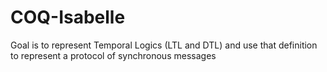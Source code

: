 # COQ-Isabelle
Goal is to represent Temporal Logics (LTL and DTL) and use that definition to represent a protocol of synchronous messages
